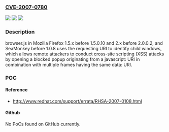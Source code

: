 ### [CVE-2007-0780](https://cve.mitre.org/cgi-bin/cvename.cgi?name=CVE-2007-0780)
![](https://img.shields.io/static/v1?label=Product&message=n%2Fa&color=blue)
![](https://img.shields.io/static/v1?label=Version&message=%3D%20n%2Fa%20&color=brighgreen)
![](https://img.shields.io/static/v1?label=Vulnerability&message=n%2Fa&color=brighgreen)

### Description

browser.js in Mozilla Firefox 1.5.x before 1.5.0.10 and 2.x before 2.0.0.2, and SeaMonkey before 1.0.8 uses the requesting URI to identify child windows, which allows remote attackers to conduct cross-site scripting (XSS) attacks by opening a blocked popup originating from a javascript: URI in combination with multiple frames having the same data: URI.

### POC

#### Reference
- http://www.redhat.com/support/errata/RHSA-2007-0108.html

#### Github
No PoCs found on GitHub currently.

